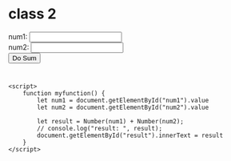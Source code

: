 <!DOCTYPE html>
<html lang="en">

<head>
    <meta charset="UTF-8">
    <meta http-equiv="X-UA-Compatible" content="IE=edge">
    <meta name="viewport" content="width=device-width, initial-scale=1.0">
    <title>Document</title>
</head>

<body>
    <h1>class 2</h1>
    num1: <input type="number" id="num1">
    <br>
    num2: <input type="number" id="num2">
    <br>
    <button onclick="myfunction()">Do Sum</button>
    <br>
    <h1 id="result"> </h1>
    
    <script>
        function myfunction() {
            let num1 = document.getElementById("num1").value
            let num2 = document.getElementById("num2").value

            let result = Number(num1) + Number(num2);
            // console.log("result: ", result);
            document.getElementById("result").innerText = result
        }
    </script>
</body>

</html>
